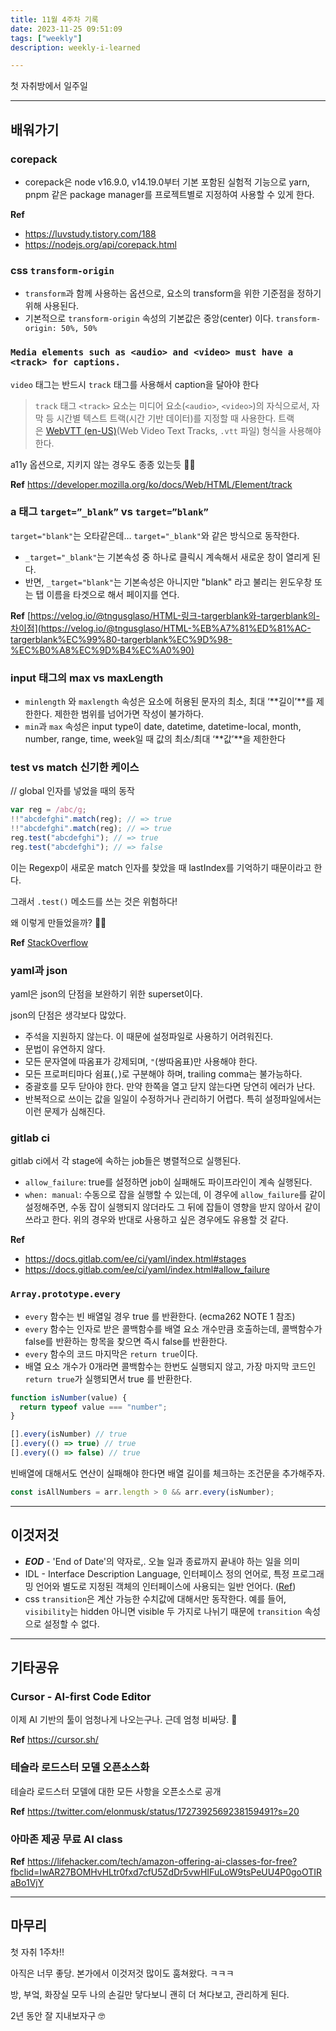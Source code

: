 ```yaml
---
title: 11월 4주차 기록
date: 2023-11-25 09:51:09
tags: ["weekly"]
description: weekly-i-learned

---
```


첫 자취방에서 일주일

<!-- more -->

---

## 배워가기

### corepack

- corepack은 node v16.9.0, v14.19.0부터 기본 포함된 실험적 기능으로 yarn, pnpm 같은 package manager를 프로젝트별로 지정하여 사용할 수 있게 한다.

**Ref**

- https://luvstudy.tistory.com/188
- https://nodejs.org/api/corepack.html

### css `transform-origin`

- `transform`과 함께 사용하는 옵션으로, 요소의 transform을 위한 기준점을 정하기 위해 사용된다.
- 기본적으로 `transform-origin` 속성의 기본값은 중앙(center) 이다. `transform-origin: 50%, 50%`

### `Media elements such as <audio> and <video> must have a <track> for captions.`

`video` 태그는 반드시 `track` 태그를 사용해서 caption을 달아야 한다

> `track` 태그
> `<track>` 요소는 미디어 요소(`<audio>`, `<video>`)의 자식으로서, 자막 등 시간별 텍스트 트랙(시간 기반 데이터)를 지정할 때 사용한다. 트랙은 [WebVTT (en-US)](https://developer.mozilla.org/en-US/docs/Web/API/WebVTT_API)(Web Video Text Tracks, `.vtt` 파일) 형식을 사용해야 한다.

a11y 옵션으로, 지키지 않는 경우도 종종 있는듯 🤷‍♀️

**Ref** https://developer.mozilla.org/ko/docs/Web/HTML/Element/track

### a 태그 `target=”_blank”` vs `target=”blank”`

`target="blank"`는 오타같은데… `target="_blank"`와 같은 방식으로 동작한다.

- `_target="_blank"`는 기본속성 중 하나로 클릭시 계속해서 새로운 창이 열리게 된다.
- 반면, `_target="blank"`는 기본속성은 아니지만 "blank" 라고 불리는 윈도우창 또는 탭 이름을 타겟으로 해서 페이지를 연다.

**Ref** [https://velog.io/@tngusglaso/HTML-링크-targerblank와-targerblank의-차이점](https://velog.io/@tngusglaso/HTML-%EB%A7%81%ED%81%AC-targerblank%EC%99%80-targerblank%EC%9D%98-%EC%B0%A8%EC%9D%B4%EC%A0%90)

### input 태그의 max vs maxLength

- `minlength` 와 `maxlength` 속성은 요소에 허용된 문자의 최소, 최대 ‘**길이’**를 제한한다. 제한한 범위를 넘어가면 작성이 불가하다.
- `min`과 `max` 속성은 input type이 date, datetime, datetime-local, month, number, range, time, week일 때 값의 최소/최대 ‘**값’**을 제한한다

### test vs match 신기한 케이스

// global 인자를 넣었을 때의 동작

```jsx
var reg = /abc/g;
!!"abcdefghi".match(reg); // => true
!!"abcdefghi".match(reg); // => true
reg.test("abcdefghi"); // => true
reg.test("abcdefghi"); // => false
```

이는 Regexp이 새로운 match 인자를 찾았을 때 lastIndex를 기억하기 때문이라고 한다.

그래서 `.test()` 메소드를 쓰는 것은 위험하다!

왜 이렇게 만들었을까? 🤷‍♀️

**Ref** [StackOverflow](https://stackoverflow.com/questions/10940137/regex-test-v-s-string-match-to-know-if-a-string-matches-a-regular-expression#:~:text=Don't%20forget%20to,match%20is%20found)

### yaml과 json

yaml은 json의 단점을 보완하기 위한 superset이다.

json의 단점은 생각보다 많았다.

- 주석을 지원하지 않는다. 이 때문에 설정파일로 사용하기 어려워진다.
- 문법이 유연하지 않다.
- 모든 문자열에 따옴표가 강제되며, `"`(쌍따옴표)만 사용해야 한다.
- 모든 프로퍼티마다 쉼표(`,`)로 구분해야 하며, trailing comma는 불가능하다.
- 중괄호를 모두 닫아야 한다. 만약 한쪽을 열고 닫지 않는다면 당연히 에러가 난다.
- 반복적으로 쓰이는 값을 일일이 수정하거나 관리하기 어렵다. 특히 설정파일에서는 이런 문제가 심해진다.

### gitlab ci

gitlab ci에서 각 stage에 속하는 job들은 병렬적으로 실행된다.

- `allow_failure`: true를 설정하면 job이 실패해도 파이프라인이 계속 실행된다.
- `when: manual`: 수동으로 잡을 실행할 수 있는데, 이 경우에 `allow_failure`를 같이 설정해주면, 수동 잡이 실행되지 않더라도 그 뒤에 잡들이 영향을 받지 않아서 같이 쓰라고 한다. 위의 경우와 반대로 사용하고 싶은 경우에도 유용할 것 같다.

**Ref**

- https://docs.gitlab.com/ee/ci/yaml/index.html#stages
- https://docs.gitlab.com/ee/ci/yaml/index.html#allow_failure

### `Array.prototype.every`

- `every` 함수는 빈 배열일 경우 true 를 반환한다. (ecma262 NOTE 1 참조)
- `every` 함수는 인자로 받은 콜백함수를 배열 요소 개수만큼 호출하는데, 콜백함수가 false를 반환하는 항목을 찾으면 즉시 false를 반환한다.
- `every` 함수의 코드 마지막은 `return true`이다.
- 배열 요소 개수가 0개라면 콜백함수는 한번도 실행되지 않고, 가장 마지막 코드인 `return true`가 실행되면서 true 를 반환한다.

```jsx
function isNumber(value) {
  return typeof value === "number";
}

[].every(isNumber) // true
[].every(() => true) // true
[].every(() => false) // true
```

빈배열에 대해서도 연산이 실패해야 한다면 배열 길이를 체크하는 조건문을 추가해주자.

```jsx
const isAllNumbers = arr.length > 0 && arr.every(isNumber);
```

---

## 이것저것

- **_EOD_** - 'End of Date'의 약자로,. 오늘 일과 종료까지 끝내야 하는 일을 의미
- IDL - Interface Description Language, 인터페이스 정의 언어로, 특정 프로그래밍 언어와 별도로 지정된 객체의 인터페이스에 사용되는 일반 언어다. ([Ref](https://developer.mozilla.org/ko/docs/Glossary/IDL))
- css `transition`은 계산 가능한 수치값에 대해서만 동작한다. 예를 들어, `visibility`는 hidden 아니면 visible 두 가지로 나뉘기 때문에 `transition` 속성으로 설정할 수 없다.

---

## 기타공유

### Cursor - AI-first Code Editor

이제 AI 기반의 툴이 엄청나게 나오는구나. 근데 엄청 비싸당. 💸

**Ref** <https://cursor.sh/>

### 테슬라 로드스터 모델 오픈소스화

테슬라 로드스터 모델에 대한 모든 사항을 오픈소스로 공개

**Ref** <https://twitter.com/elonmusk/status/1727392569238159491?s=20>

### 아마존 제공 무료 AI class

**Ref** <https://lifehacker.com/tech/amazon-offering-ai-classes-for-free?fbclid=IwAR27BOMHvHLtr0fxd7cfU5ZdDr5vwHIFuLoW9tsPeUU4P0goOTIRaBo1VjY>

---

## 마무리

첫 자취 1주차!!

아직은 너무 좋당. 본가에서 이것저것 많이도 훔쳐왔다. ㅋㅋㅋ

방, 부엌, 화장실 모두 나의 손길만 닿다보니 괜히 더 쳐다보고, 관리하게 된다.

2년 동안 잘 지내보자구 🤓
